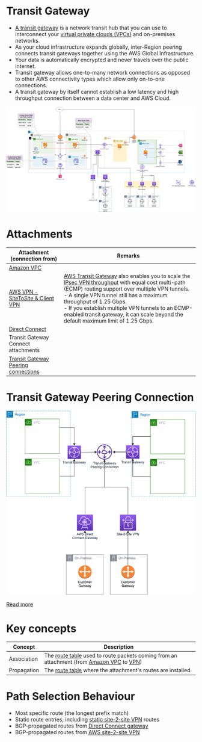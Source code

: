 # Transit Gateway
- [A transit gateway](https://docs.aws.amazon.com/vpc/latest/tgw/what-is-transit-gateway.html) is a network transit hub that you can use to interconnect your [virtual private clouds (VPCs)]() and on-premises networks.
- As your cloud infrastructure expands globally, inter-Region peering connects transit gateways together using the AWS Global Infrastructure.
- Your data is automatically encrypted and never travels over the public internet.
- Transit gateway allows one-to-many network connections as opposed to other AWS connectivity types which allow only on-to-one connections.
- A transit gateway by itself cannot establish a low latency and high throughput connection between a data center and AWS Cloud.

![img.png](../assets/AWS_VPC.png)

# Attachments

| Attachment (connection from)                                                                       | Remarks                                                                                                                                                                                                                                                                                                                                                                                                                        |
|----------------------------------------------------------------------------------------------------|--------------------------------------------------------------------------------------------------------------------------------------------------------------------------------------------------------------------------------------------------------------------------------------------------------------------------------------------------------------------------------------------------------------------------------|
| [Amazon VPC](../Readme.md)                                                                         |                                                                                                                                                                                                                                                                                                                                                                                                                                |
| [AWS VPN - SiteToSite & Client VPN](../../4_HybridConnectivity/AWSSiteToSiteVPN.md)                | [AWS Transit Gateway]() also enables you to scale the [IPsec VPN throughput](../../4_HybridConnectivity/AWSSiteToSiteVPN.md) with equal cost multi-path (ECMP) routing support over multiple VPN tunnels. <br/>- A single VPN tunnel still has a maximum throughput of 1.25 Gbps. <br/>- If you establish multiple VPN tunnels to an ECMP-enabled transit gateway, it can scale beyond the default maximum limit of 1.25 Gbps. |
| [Direct Connect](../../4_HybridConnectivity/AWSDirectConnect.md)                                   |                                                                                                                                                                                                                                                                                                                                                                                                                                |
| Transit Gateway Connect attachments                                                                |                                                                                                                                                                                                                                                                                                                                                                                                                                |
| [Transit Gateway Peering connections](https://docs.aws.amazon.com/vpc/latest/tgw/tgw-connect.html) |                                                                                                                                                                                                                                                                                                                                                                                                                                |

# Transit Gateway Peering Connection

![img.png](assets/AWS-Transit-Gateway-Peering-Connection.png)

[Read more](https://docs.aws.amazon.com/vpc/latest/tgw/tgw-connect.html)

# Key concepts

| Concept     | Description                                                                                                                                                                                                                           |
|-------------|---------------------------------------------------------------------------------------------------------------------------------------------------------------------------------------------------------------------------------------|
| Association | The [route table](../../../17_Security/2_InfraProtection/VPC/RouteTables.md) used to route packets coming from an attachment (from [Amazon VPC]() to [VPN](../../4_HybridConnectivity/AWSSiteToSiteVPN.md)) |
| Propagation | The [route table](../../../17_Security/2_InfraProtection/VPC/RouteTables.md) where the attachment's routes are installed.                                                                                   |

# Path Selection Behaviour
- Most specific route (the longest prefix match)
- Static route entries, including [static site-2-site VPN](../../4_HybridConnectivity/AWSSiteToSiteVPN.md) routes
- BGP-propagated routes from [Direct Connect gateway](../../4_HybridConnectivity/AWSDirectConnect.md)
- BGP-propagated routes from [AWS site-2-site VPN](../../4_HybridConnectivity/AWSSiteToSiteVPN.md)




